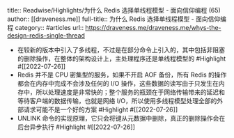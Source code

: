 title:: Readwise/Highlights/为什么 Redis 选择单线程模型 - 面向信仰编程 (65)
author:: [[draveness.me]]
full-title:: 为什么 Redis 选择单线程模型 - 面向信仰编程
category:: #articles
url:: https://draveness.me/draveness.me/whys-the-design-redis-single-thread

- 在较新的版本中引入了多线程，不过是在部分命令上引入的，其中包括非阻塞的删除操作，在整体的架构设计上，主处理程序还是单线程模型的 #Highlight #[[2022-07-26]]
- Redis 并不是 CPU 密集型的服务，如果不开启 AOF 备份，所有 Redis 的操作都会在内存中完成不会涉及任何的 I/O 操作，这些数据的读写由于只发生在内存中，所以处理速度是非常快的；整个服务的瓶颈在于网络传输带来的延迟和等待客户端的数据传输，也就是网络 I/O，所以使用多线程模型处理全部的外部请求可能不是一个好的方案 #Highlight #[[2022-07-26]]
- UNLINK 命令的实现原理，它只会将键从元数据中删除，真正的删除操作会在后台异步执行 #Highlight #[[2022-07-26]]